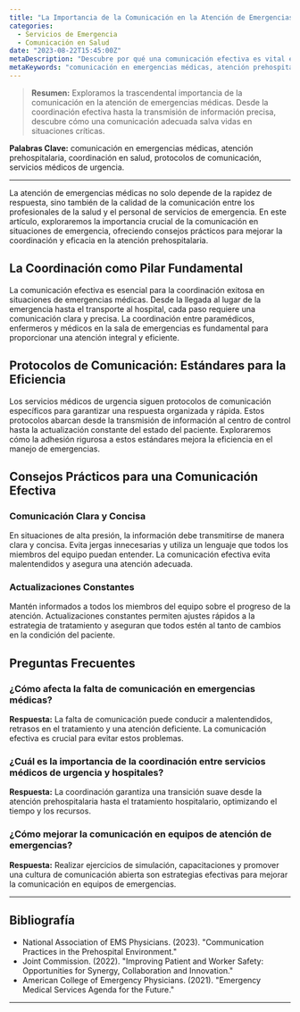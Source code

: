 ```yaml
---
title: "La Importancia de la Comunicación en la Atención de Emergencias Médicas"
categories:
  - Servicios de Emergencia
  - Comunicación en Salud
date: "2023-08-22T15:45:00Z"
metaDescription: "Descubre por qué una comunicación efectiva es vital en situaciones de emergencias médicas. Consejos prácticos para profesionales de la salud y personal de servicios de emergencia."
metaKeywords: "comunicación en emergencias médicas, atención prehospitalaria, coordinación en salud, protocolos de comunicación, servicios médicos de urgencia"
---
```


> **Resumen:** Exploramos la trascendental importancia de la comunicación en la atención de emergencias médicas. Desde la coordinación efectiva hasta la transmisión de información precisa, descubre cómo una comunicación adecuada salva vidas en situaciones críticas.

**Palabras Clave:** comunicación en emergencias médicas, atención prehospitalaria, coordinación en salud, protocolos de comunicación, servicios médicos de urgencia.

---

La atención de emergencias médicas no solo depende de la rapidez de respuesta, sino también de la calidad de la comunicación entre los profesionales de la salud y el personal de servicios de emergencia. En este artículo, exploraremos la importancia crucial de la comunicación en situaciones de emergencia, ofreciendo consejos prácticos para mejorar la coordinación y eficacia en la atención prehospitalaria.

## La Coordinación como Pilar Fundamental

La comunicación efectiva es esencial para la coordinación exitosa en situaciones de emergencias médicas. Desde la llegada al lugar de la emergencia hasta el transporte al hospital, cada paso requiere una comunicación clara y precisa. La coordinación entre paramédicos, enfermeros y médicos en la sala de emergencias es fundamental para proporcionar una atención integral y eficiente.

## Protocolos de Comunicación: Estándares para la Eficiencia

Los servicios médicos de urgencia siguen protocolos de comunicación específicos para garantizar una respuesta organizada y rápida. Estos protocolos abarcan desde la transmisión de información al centro de control hasta la actualización constante del estado del paciente. Exploraremos cómo la adhesión rigurosa a estos estándares mejora la eficiencia en el manejo de emergencias.

## Consejos Prácticos para una Comunicación Efectiva

### Comunicación Clara y Concisa

En situaciones de alta presión, la información debe transmitirse de manera clara y concisa. Evita jergas innecesarias y utiliza un lenguaje que todos los miembros del equipo puedan entender. La comunicación efectiva evita malentendidos y asegura una atención adecuada.

### Actualizaciones Constantes

Mantén informados a todos los miembros del equipo sobre el progreso de la atención. Actualizaciones constantes permiten ajustes rápidos a la estrategia de tratamiento y aseguran que todos estén al tanto de cambios en la condición del paciente.

## Preguntas Frecuentes

### ¿Cómo afecta la falta de comunicación en emergencias médicas?
**Respuesta:** La falta de comunicación puede conducir a malentendidos, retrasos en el tratamiento y una atención deficiente. La comunicación efectiva es crucial para evitar estos problemas.

### ¿Cuál es la importancia de la coordinación entre servicios médicos de urgencia y hospitales?
**Respuesta:** La coordinación garantiza una transición suave desde la atención prehospitalaria hasta el tratamiento hospitalario, optimizando el tiempo y los recursos.

### ¿Cómo mejorar la comunicación en equipos de atención de emergencias?
**Respuesta:** Realizar ejercicios de simulación, capacitaciones y promover una cultura de comunicación abierta son estrategias efectivas para mejorar la comunicación en equipos de emergencias.

---

## Bibliografía

- National Association of EMS Physicians. (2023). "Communication Practices in the Prehospital Environment."
- Joint Commission. (2022). "Improving Patient and Worker Safety: Opportunities for Synergy, Collaboration and Innovation."
- American College of Emergency Physicians. (2021). "Emergency Medical Services Agenda for the Future."

---
